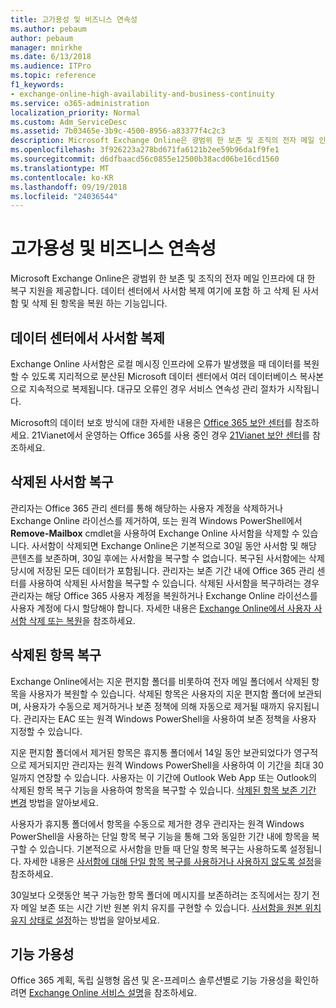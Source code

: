 ```yaml
---
title: 고가용성 및 비즈니스 연속성
ms.author: pebaum
author: pebaum
manager: mnirkhe
ms.date: 6/13/2018
ms.audience: ITPro
ms.topic: reference
f1_keywords:
- exchange-online-high-availability-and-business-continuity
ms.service: o365-administration
localization_priority: Normal
ms.custom: Adm_ServiceDesc
ms.assetid: 7b03465e-3b9c-4500-8956-a83377f4c2c3
description: Microsoft Exchange Online은 광범위 한 보존 및 조직의 전자 메일 인프라에 대 한 복구 지원을 제공합니다. 데이터 센터에서 사서함 복제 여기에 포함 하 고 삭제 된 사서함 및 삭제 된 항목을 복원 하는 기능입니다.
ms.openlocfilehash: 3f926223a278bd671fa6121b2ee59b96da1f9fe1
ms.sourcegitcommit: d6dfbaacd56c0855e12500b38acd06be16cd1560
ms.translationtype: MT
ms.contentlocale: ko-KR
ms.lasthandoff: 09/19/2018
ms.locfileid: "24036544"
---
```

# <a name="high-availability-and-business-continuity"></a>고가용성 및 비즈니스 연속성

Microsoft Exchange Online은 광범위 한 보존 및 조직의 전자 메일 인프라에 대 한 복구 지원을 제공합니다. 데이터 센터에서 사서함 복제 여기에 포함 하 고 삭제 된 사서함 및 삭제 된 항목을 복원 하는 기능입니다.
  
## <a name="mailbox-replication-at-data-centers"></a>데이터 센터에서 사서함 복제

Exchange Online 사서함은 로컬 메시징 인프라에 오류가 발생했을 때 데이터를 복원할 수 있도록 지리적으로 분산된 Microsoft 데이터 센터에서 여러 데이터베이스 복사본으로 지속적으로 복제됩니다. 대규모 오류인 경우 서비스 연속성 관리 절차가 시작됩니다.
  
Microsoft의 데이터 보호 방식에 대한 자세한 내용은 [Office 365 보안 센터](https://go.microsoft.com/fwlink/p/?LinkId=299135)를 참조하세요. 21Vianet에서 운영하는 Office 365를 사용 중인 경우 [21Vianet 보안 센터](http://www.21vbluecloud.com/office365/trustcenter/onlineservices.mdl)를 참조하세요.
  
## <a name="deleted-mailbox-recovery"></a>삭제된 사서함 복구

관리자는 Office 365 관리 센터를 통해 해당하는 사용자 계정을 삭제하거나 Exchange Online 라이선스를 제거하여, 또는 원격 Windows PowerShell에서 **Remove-Mailbox** cmdlet을 사용하여 Exchange Online 사서함을 삭제할 수 있습니다. 사서함이 삭제되면 Exchange Online은 기본적으로 30일 동안 사서함 및 해당 콘텐츠를 보존하며, 30일 후에는 사서함을 복구할 수 없습니다. 복구된 사서함에는 삭제 당시에 저장된 모든 데이터가 포함됩니다. 관리자는 보존 기간 내에 Office 365 관리 센터를 사용하여 삭제된 사서함을 복구할 수 있습니다. 삭제된 사서함을 복구하려는 경우 관리자는 해당 Office 365 사용자 계정을 복원하거나 Exchange Online 라이선스를 사용자 계정에 다시 할당해야 합니다. 자세한 내용은 [Exchange Online에서 사용자 사서함 삭제 또는 복원](https://go.microsoft.com/fwlink/p/?LinkId=286992)을 참조하세요.
  
## <a name="deleted-item-recovery"></a>삭제된 항목 복구

Exchange Online에서는 지운 편지함 폴더를 비롯하여 전자 메일 폴더에서 삭제된 항목을 사용자가 복원할 수 있습니다. 삭제된 항목은 사용자의 지운 편지함 폴더에 보관되며, 사용자가 수동으로 제거하거나 보존 정책에 의해 자동으로 제거될 때까지 유지됩니다. 관리자는 EAC 또는 원격 Windows PowerShell을 사용하여 보존 정책을 사용자 지정할 수 있습니다.
  
지운 편지함 폴더에서 제거된 항목은 휴지통 폴더에서 14일 동안 보관되었다가 영구적으로 제거되지만 관리자는 원격 Windows PowerShell을 사용하여 이 기간을 최대 30일까지 연장할 수 있습니다. 사용자는 이 기간에 Outlook Web App 또는 Outlook의 삭제된 항목 복구 기능을 사용하여 항목을 복구할 수 있습니다. [삭제된 항목 보존 기간 변경](https://go.microsoft.com/fwlink/p/?LinkId=286940) 방법을 알아보세요.
  
사용자가 휴지통 폴더에서 항목을 수동으로 제거한 경우 관리자는 원격 Windows PowerShell을 사용하는 단일 항목 복구 기능을 통해 그와 동일한 기간 내에 항목을 복구할 수 있습니다. 기본적으로 사서함을 만들 때 단일 항목 복구는 사용하도록 설정됩니다. 자세한 내용은 [사서함에 대해 단일 항목 복구를 사용하거나 사용하지 않도록 설정](https://go.microsoft.com/fwlink/p/?LinkID=286941)을 참조하세요.
  
30일보다 오랫동안 복구 가능한 항목 폴더에 메시지를 보존하려는 조직에서는 장기 전자 메일 보존 또는 시간 기반 원본 위치 유지를 구현할 수 있습니다. [사서함을 원본 위치 유지 상태로 설정](https://go.microsoft.com/fwlink/p/?LinkId=271746)하는 방법을 알아보세요.
  
## <a name="feature-availability"></a>기능 가용성

Office 365 계획, 독립 실행형 옵션 및 온-프레미스 솔루션별로 기능 가용성을 확인하려면 [Exchange Online 서비스 설명](exchange-online-service-description.md)을 참조하세요.
  

